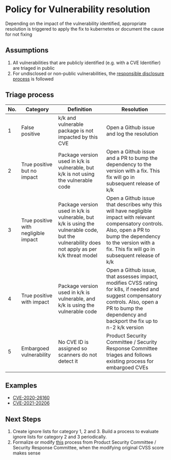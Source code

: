 # Policy for Vulnerability resolution

Depending on the impact of the vulnerability identified, appropriate resolution
is triggered to apply the fix to kubernetes or document the cause for not fixing

## Assumptions

1. All vulnerabilities that are publicly identified (e.g. with a CVE Identifier)
   are triaged in public
2. For undisclosed or non-public vulnerabilities, the
   [responsible disclosure process](https://kubernetes.io/docs/reference/issues-security/security/)
   is followed

## Triage process

|No.   |  Category |  Definition |  Resolution |
|---|---|---|---|
| 1  | False positive  |  k/k and vulnerable package is not impacted by this CVE | Open a Github issue and log the resolution  |
| 2  | True positive but no impact  | Package version used in k/k is vulnerable, but k/k is not using the vulnerable code  | Open a Github issue and a PR to bump the dependency to the version with a fix. This fix will go in subsequent release of k/k  |
| 3  | True positive with negligible impact  | Package version used in k/k is vulnerable, but k/k is using the vulnerable code, but the vulnerability does not apply as per k/k threat model  |  Open a Github issue that describes why this will have negligible impact with relevant compensatory controls. Also, open a PR to bump the dependency to the version with a fix. This fix will go in subsequent release of k/k |
| 4  | True positive with impact  | Package version used in k/k is vulnerable, and k/k is using the vulnerable code  |  Open a Github issue, that assesses impact, modifies CVSS rating for k8s, if needed and suggest compensatory controls. Also, open a PR to bump the dependency and backport the fix up to n-2 k/k version |
| 5  | Embargoed vulnerability  | No CVE ID is assigned so scanners do not detect it  |  Product Security Committee / Security Response Committee triages and follows existing process for embargoed CVEs |

## Examples

- [CVE-2020-26160](https://github.com/kubernetes/kubernetes/issues/100401)
- [CVE-2021-20206](https://github.com/kubernetes/kubernetes/issues/101758)

## Next Steps

1. Create ignore lists for category 1, 2 and 3. Build a process to evaluate
   ignore lists for category 2 and 3 periodically.
2. Formalize or
   modify [this](https://github.com/kubernetes/security/blob/master/security-release-process.md#severity-thresholds---how-we-do-vulnerability-scoring)
   process from Product Security Committee / Security Response Committee, when
   the modifying original CVSS score makes sense